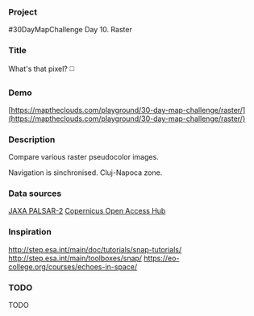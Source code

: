 ### Project

#30DayMapChallenge Day 10. Raster

### Title

What's that pixel? ◻️

### Demo

[https://maptheclouds.com/playground/30-day-map-challenge/raster/](https://maptheclouds.com/playground/30-day-map-challenge/raster/)

### Description

Compare various raster pseudocolor images.

Navigation is sinchronised. Cluj-Napoca zone.

### Data sources

[JAXA PALSAR-2](https://www.eorc.jaxa.jp/ALOS/en/palsar_fnf/data/2020/map.htm)
[Copernicus Open Access Hub](https://scihub.copernicus.eu/dhus/#/home)

### Inspiration

http://step.esa.int/main/doc/tutorials/snap-tutorials/
http://step.esa.int/main/toolboxes/snap/
https://eo-college.org/courses/echoes-in-space/

### TODO

TODO
